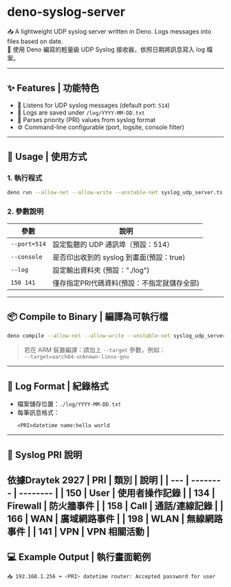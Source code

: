 # deno-syslog-server

📥 A lightweight UDP syslog server written in Deno. Logs messages into files based on date.  
📘 使用 Deno 編寫的輕量級 UDP Syslog 接收器，依照日期將訊息寫入 log 檔案。

---

## ✨ Features | 功能特色

- 📡 Listens for UDP syslog messages (default port: `514`)
- 📁 Logs are saved under `/log/YYYY-MM-DD.txt`
- 🧠 Parses priority (PRI) values from syslog format
- ⚙️ Command-line configurable (port, logsite, console filter)

---

## 🚀 Usage | 使用方式

### 1. 執行程式

```bash
deno run --allow-net --allow-write --unstable-net syslog_udp_server.ts --port=514 --console=true 150,141
```

### 2. 參數說明

| 參數         | 說明                                  |
|--------------|---------------------------------------|
| `--port=514` | 設定監聽的 UDP 通訊埠（預設：514）   |
| `--console`  | 是否印出收到的 syslog 到畫面(預設：true)          |
| `--log`     | 設定輸出資料夾 (預設："./log")          |
| `150 141`     | 僅存指定PRI代碼資料(預設：不指定就儲存全部)       |

---

## 📦 Compile to Binary | 編譯為可執行檔

```bash
deno compile --allow-net --allow-write --unstable-net syslog_udp_server.ts
```

> 若在 ARM 裝置編譯：請加上 `--target` 參數，例如：  
> `--target=aarch64-unknown-linux-gnu`

---

## 📁 Log Format | 紀錄格式

- 檔案儲存位置：`./log/YYYY-MM-DD.txt`
- 每筆訊息格式：
  ```
  <PRI>datetime name:hello world
  ```

---

## 🧾 Syslog PRI 說明
依據Draytek 2927
| PRI | 類別       | 說明       |
| --- | -------- | -------- |
| 150 | User     | 使用者操作記錄  |
| 134 | Firewall | 防火牆事件    |
| 158 | Call     | 通話/連線記錄  |
| 166 | WAN      | 廣域網路事件   |
| 198 | WLAN     | 無線網路事件   |
| 141 | VPN      | VPN 相關活動 |
---
## 💻 Example Output | 執行畫面範例

```bash
📥 192.168.1.256 ➜ <PRI> datetime router: Accepted password for user
```

